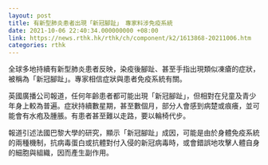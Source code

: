 ```yaml
---
layout: post
title: 有新型肺炎患者出現「新冠腳趾」　專家料涉免疫系統
date: 2021-10-06 22:40:34.000000000 +08:00
link: https://news.rthk.hk/rthk/ch/component/k2/1613868-20211006.htm
categories: rthk
---
```


全球多地持續有新型肺炎患者反映，染疫後腳趾、甚至手指出現類似凍瘡的症狀，被稱為「新冠腳趾」。專家相信症狀與患者免疫系統有關。

英國廣播公司報道，任何年齡患者都可能出現「新冠腳趾」，但相對在兒童及青少年身上較為普遍。症狀持續數星期，甚至數個月，部分人會感到病楚或痕癢，並可能會有水疱及腫脹。有患者甚至難以走路，要以輪椅代步。

報道引述法國巴黎大學的研究，顯示「新冠腳趾」成因，可能是由於身體免疫系統的兩種機制，抗病毒蛋白或抗體對付入侵的新冠病毒時，或會錯誤地攻擊人體自身的細胞與組織，因而產生副作用。
